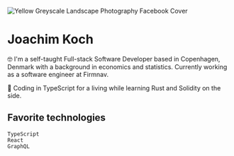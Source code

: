 ![Yellow Greyscale Landscape Photography Facebook Cover](https://user-images.githubusercontent.com/37308317/151714153-d9a713d4-16b6-43b8-bad7-80c8caf005f9.gif)

# Joachim Koch

:nerd_face: I'm a self-taught Full-stack Software Developer based in Copenhagen, Denmark with a background in economics and statistics. Currently working as a software engineer at Firmnav.

:herb: Coding in TypeScript for a living while learning Rust and Solidity on the side.

## Favorite technologies 
```
TypeScript
React
GraphQL
```
